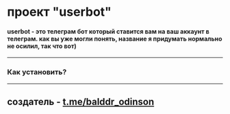 # проект "userbot"
#### userbot - это телеграм бот который ставится вам на ваш аккаунт в телеграм. как вы уже могли понять, название я придумать нормально не осилил, так что вот)
___
### Как установить?
___
## создатель - [t.me/balddr_odinson](https://t.me/balddr_odinson)